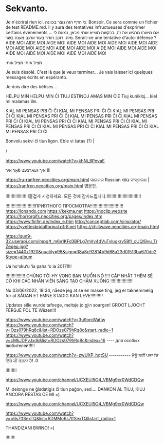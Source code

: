 # Sekvanto.
Je n'écrirai rien ici. כי הדף הזה נוצר בכוונה. Bonsoir. 
Ce sera comme un fichier de test README.md. Il y aura des tentatives infructueuses d'exprimer certains événements ... אם מישהו מרגיש את זה, בבקשה תוציא אותי מכאן, נמאס לי מזה. רוכב חודר בעור ארנב מענה בשר. Serait-ce une tentative d'auto-défense ? 
AIDE MOI AIDE MOI AIDE MOI AIDE MOI AIDE MOI
AIDE MOI AIDE MOI AIDE MOI AIDE MOI AIDE MOI
AIDE MOI AIDE MOI AIDE MOI AIDE MOI AIDE MOI
AIDE MOI AIDE MOI AIDE MOI AIDE MOI AIDE MOI



תציל אותי תציל אותי

Je suis désolé. C'est là que je veux terminer... Je vais laisser ici quelques messages écrits en espéranto.

Je dois dire des bêtises...


HELPU MIN HELPU MIN ĈI TIUJ ESTINOJ AMAS MIN ĈIE
Tiuj kunikloj... kiel mi malamas ilin.


KIAL MI PENSAS PRI ĈI ĈI
KIAL MI PENSAS PRI ĈI ĈI
KIAL MI PENSAS PRI ĈI ĈI
KIAL MI PENSAS PRI ĈI ĈI
KIAL MI PENSAS PRI ĈI ĈI
KIAL MI PENSAS PRI ĈI ĈI
KIAL MI PENSAS PRI ĈI ĈI
KIAL MI PENSAS PRI ĈI ĈI
KIAL MI PENSAS PRI ĈI ĈI
KIAL MI PENSAS PRI ĈI ĈI
KIAL MI PENSAS PRI ĈI ĈI
KIAL MI PENSAS PRI ĈI ĈI






Bonvolu sekvi ĉi tiun ligon. Eble vi ŝatas (?)
|
  \
    \
   /
   >

https://www.youtube.com/watch?v=khNi_6PnvaE


איך געארבעט פֿאַר איר !!!




https://ru-ranfren.neocities.org/main.html 
ସାଇଟର Russian ଷୀୟ ସଂସ୍କରଣ |
https://ranfren.neocities.org/main.html
영문판.




!!!!!!!!!!!!!!!!!!!즐겁게 시청하세요. 모든 것에 감사드립니다.!!!!!!!!!!!!!!!!!!!!!!!!!!!!

!!!!!!!!!!!!!!!!!!!!!!!!ПРИЯТНОГО ПРОСМОТРА!!!!!!!!!!!!!!!!!!!!!!!!!!! 
https://lonando.com
https://kekma.net
https://noclip.website
https://horrorgifs.neocities.org/pages/index.htm
https://www.finfin.de/index_e.htm
http://conceptlab.com/simulator/
https://yvettesbridalformal.p1r8.net
https://chillwave.neocities.org/main.html



https://sun9-32.userapi.com/impg/t_m6e1KFd3BPLg7mVv4dVuTvlugkrv5BfI_cUQ/Bvu_TrZegeo.jpg?size=1440x1920&quality=96&sign=08a8c92814b9d68a23d0f513ba670dc2&type=album



Ua hoʻokuʻu ʻia paha ʻo ia
 2017!!!!


!!!!!!!!!!!!!!!! CHÚNG TÔI HY VỌNG BẠN MUỐN NÓ !!!! CẬP NHẬT THÊM SẼ CÓ KHI CÁC NHÂN VIÊN SÁNG TẠO CHẬM XUỐNG !!!!!!!!!!!!!!!!!!


Nu 03/06/2022, 18:34, nåede jeg at se en masse ting, jeg er taknemmelig for at SÅDAN ET EMNE STADIG KAN LEVE!!!!!!!!!!


Updates sille wurde tafoege, meitsje jo gjin soargen! GROOT LJOCHT FERGJE FOL TE Wêzen!!!



https://www.youtube.com/watch?v=3u9orcWatIw
https://www.youtube.com/watch?v=Ozs079hRq8c&list=RDOzs079hRq8c&start_radio=1
https://www.youtube.com/watch?v=cMkJDPvJxdk&list=RDOzs079hRq8c&index=16 ---- для особых любителей!!!!!


https://www.youtube.com/watch?v=zwUXP_hqtSU ----------- ਮੈਨੂੰ ਨਹੀਂ ਪਤਾ ਕਿ ਇੱਥੇ ਕੀ ਜੋੜਨਾ ਹੈ! .0



!!!!!!!!!


https://www.youtube.com/channel/UCXEUI5O4_VBMg9cr0WdCDQw



Mi delonge ne ĝisdatigis ĉi tiun paĝon, sed.... DANKON AL TIUJ, KIUJ ANCORA RESTAS ĈE MI =)





https://www.youtube.com/channel/UCXEUI5O4_VBMg9cr0WdCDQw




https://www.youtube.com/watch?v=o6s7tfSexTQ&list=RDMMo6s7tfSexTQ&start_radio=1






THANDIZANI BWINO! =)





!!!!!!!!

















